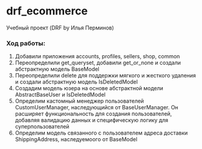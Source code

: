 # drf_ecommerce

Учебный проект (DRF by Илья Перминов)

### Ход работы:
1. Добавили приложения accounts, profiles, sellers, shop, common
2. Переопределили get_queryset, добавили get_or_none и создали абстрактную модель BaseModel
3. Переопределили delete для поддержки мягкого и жесткого удаления и создали абстрактную модель IsDeletedModel
4. Создадим модель юзера на основе абстрактной модели AbstractBaseUser и IsDeletedModel
5. Определим кастомный менеджер пользователей CustomUserManager, наследующийся от BaseUserManager.
Он расширяет функциональность для создания пользователей, добавляя валидацию данных и специфическую логику для суперпользователей
6. Определим модель связанного с пользователем адреса доставки ShippingAddress, наследуемоого от BaseModel